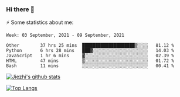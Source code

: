 ### Hi there 👋

⚡ Some statistics about me:


<!--START_SECTION:waka-->
```text
Week: 03 September, 2021 - 09 September, 2021

Other        37 hrs 25 mins  ████████████████████▒░░░░   81.12 % 
Python       6 hrs 28 mins   ███▓░░░░░░░░░░░░░░░░░░░░░   14.03 % 
JavaScript   1 hr 6 mins     ▓░░░░░░░░░░░░░░░░░░░░░░░░   02.39 % 
HTML         47 mins         ▒░░░░░░░░░░░░░░░░░░░░░░░░   01.72 % 
Bash         11 mins         ░░░░░░░░░░░░░░░░░░░░░░░░░   00.41 % 
```
<!--END_SECTION:waka-->





[![Jiezhi's github stats](https://github-readme-stats.vercel.app/api?username=Jiezhi&show_icons=true)](https://github.com/Jiezhi/github-readme-stats)

[![Top Langs](https://github-readme-stats.vercel.app/api/top-langs/?username=Jiezhi&hide=javascript,html)](https://github.com/Jiezhi/github-readme-stats)
<!--
**Jiezhi/Jiezhi** is a ✨ _special_ ✨ repository because its `README.md` (this file) appears on your GitHub profile.

Here are some ideas to get you started:

- 🔭 I’m currently working on ...
- 🌱 I’m currently learning ...
- 👯 I’m looking to collaborate on ...
- 🤔 I’m looking for help with ...
- 💬 Ask me about ...
- 📫 How to reach me: ...
- 😄 Pronouns: ...
- ⚡ Fun fact: ...
-->

